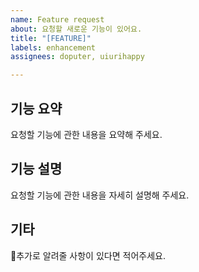 ```yaml
---
name: Feature request
about: 요청할 새로운 기능이 있어요.
title: "[FEATURE]"
labels: enhancement
assignees: doputer, uiurihappy

---
```


## 기능 요약

요청할 기능에 관한 내용을 요약해 주세요.

## 기능 설명

요청할 기능에 관한 내용을 자세히 설명해 주세요.

## 기타

추가로 알려줄 사항이 있다면 적어주세요.
